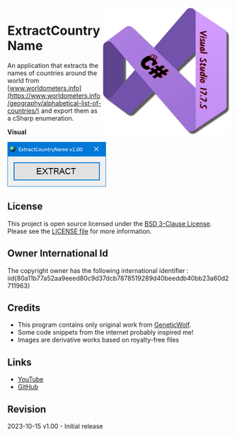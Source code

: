 <img src="/images/cSharp.png" align="right" height="290"/>

# ExtractCountryName

An application that extracts the names of countries around the world
from [www.worldometers.info](https://www.worldometers.info/geography/alphabetical-list-of-countries/)
and export them as a cSharp enumeration.

**Visual**

![ExtractCountryName output](images/visual.png)

## License

This project is open source licensed under the [BSD 3-Clause License](https://opensource.org/license/bsd-3-clause/).
Please see the [LICENSE file](/LICENSE.txt) for more information.

## Owner International Id

The copyright owner has the following international identifier :
iid{80a11b77a52aa9eeed80c9d37dcb7878519289d40beeddb40bb23a60d2711963}

## Credits

- This program contains only original work from [GeneticWolf](https://github.com/GeneticWolf).
- Some code snippets from the internet probably inspired me!
- Images are derivative works based on royalty-free files

## Links

- [YouTube](https://www.youtube.com/@Sigma3Wolf/)
- [GitHub](https://github.com/Sigma3Wolf/)

## Revision

2023-10-15 v1.00 - Initial release
